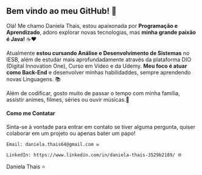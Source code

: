 ## Bem vindo ao meu GitHub! 👋

Olá! Me chamo Daniela Thais, estou apaixonada por **Programação e Aprendizado**, adoro explorar novas tecnologias, mas **minha grande paixão é Java!**  ☕️❤️

Atualmente **estou cursando Análise e Desenvolvimento de Sistemas** no IESB, além de estudar mais aprofundadamente através da plataforma DIO (Digital Innovation One), Curso em Vídeo e da Udemy. **Meu foco é atuar como Back-End** e desenvolver minhas habilidaddes, sempre aprendendo novas Linguagens. 📚️

Além de codificar, gosto muito de passar o tempo com minha família, assistir animes, filmes, séries ou ouvir músicas.👻

#### Como me Contatar

Sinta-se à vontade para entrar em contato se tiver alguma pergunta, quiser colaborar em um projeto ou apenas bater um papo!

    Email: daniela.thais64@gmail.com ✉️

    LinkedIn: https://www.linkedin.com/in/daniela-thais-3529b2189/ 🌐

Daniela Thais ⭐️ 

